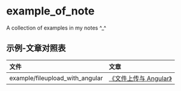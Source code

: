 # example_of_note
A collection of examples in my notes ^_^

## 示例-文章对照表
| 文件            | 文章   |
| :------------- | :------------- |
| example/fileupload_with_angular | [《文件上传与 Angular》](http://www.jianshu.com/p/6bea6662fd74)       |
